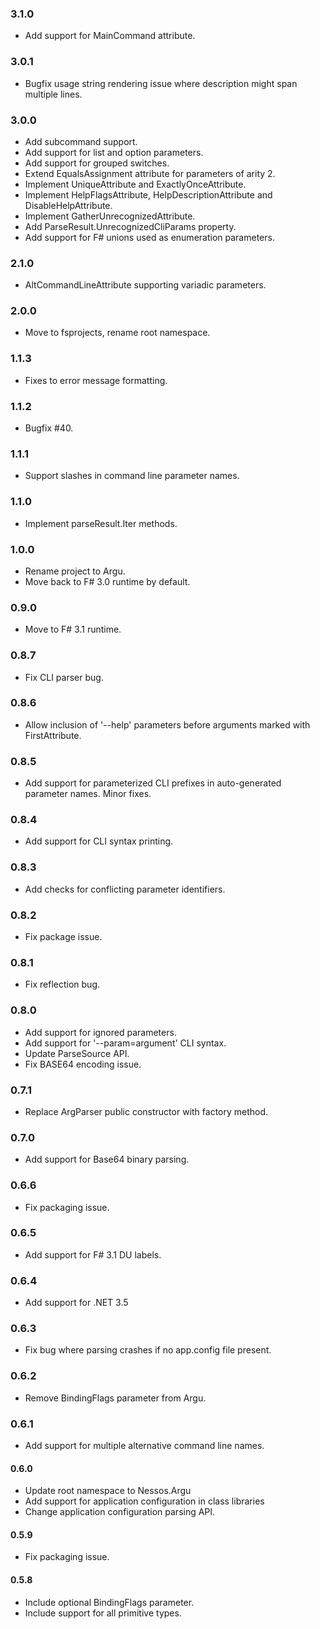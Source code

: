 ### 3.1.0
* Add support for MainCommand attribute.

### 3.0.1
* Bugfix usage string rendering issue where description might span multiple lines.

### 3.0.0
* Add subcommand support.
* Add support for list and option parameters.
* Add support for grouped switches.
* Extend EqualsAssignment attribute for parameters of arity 2.
* Implement UniqueAttribute and ExactlyOnceAttribute.
* Implement HelpFlagsAttribute, HelpDescriptionAttribute and DisableHelpAttribute.
* Implement GatherUnrecognizedAttribute.
* Add ParseResult.UnrecognizedCliParams property.
* Add support for F# unions used as enumeration parameters.

### 2.1.0
* AltCommandLineAttribute supporting variadic parameters.

### 2.0.0
* Move to fsprojects, rename root namespace.

### 1.1.3
* Fixes to error message formatting.

### 1.1.2
* Bugfix #40.

### 1.1.1
* Support slashes in command line parameter names.

### 1.1.0
* Implement parseResult.Iter methods.

### 1.0.0
* Rename project to Argu.
* Move back to F# 3.0 runtime by default.

### 0.9.0
* Move to F# 3.1 runtime.

### 0.8.7
* Fix CLI parser bug.

### 0.8.6
* Allow inclusion of '--help' parameters before arguments marked with FirstAttribute.

### 0.8.5
* Add support for parameterized CLI prefixes in auto-generated parameter names. Minor fixes.

### 0.8.4
* Add support for CLI syntax printing.

### 0.8.3
* Add checks for conflicting parameter identifiers.

### 0.8.2
* Fix package issue.

### 0.8.1
* Fix reflection bug.

### 0.8.0
* Add support for ignored parameters.
* Add support for '--param=argument' CLI syntax.
* Update ParseSource API.
* Fix BASE64 encoding issue.

### 0.7.1
* Replace ArgParser public constructor with factory method.

### 0.7.0
* Add support for Base64 binary parsing.

### 0.6.6
* Fix packaging issue.

### 0.6.5
* Add support for F# 3.1 DU labels.

### 0.6.4
* Add support for .NET 3.5

### 0.6.3
* Fix bug where parsing crashes if no app.config file present.

### 0.6.2
* Remove BindingFlags parameter from Argu.

### 0.6.1
* Add support for multiple alternative command line names.

#### 0.6.0
* Update root namespace to Nessos.Argu
* Add support for application configuration in class libraries
* Change application configuration parsing API.

#### 0.5.9
* Fix packaging issue.

#### 0.5.8
* Include optional BindingFlags parameter. 
* Include support for all primitive types.